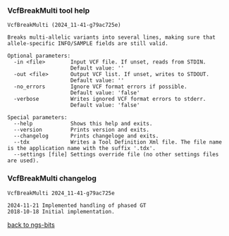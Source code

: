 ### VcfBreakMulti tool help
	VcfBreakMulti (2024_11-41-g79ac725e)
	
	Breaks multi-allelic variants into several lines, making sure that allele-specific INFO/SAMPLE fields are still valid.
	
	Optional parameters:
	  -in <file>        Input VCF file. If unset, reads from STDIN.
	                    Default value: ''
	  -out <file>       Output VCF list. If unset, writes to STDOUT.
	                    Default value: ''
	  -no_errors        Ignore VCF format errors if possible.
	                    Default value: 'false'
	  -verbose          Writes ignored VCF format errors to stderr.
	                    Default value: 'false'
	
	Special parameters:
	  --help            Shows this help and exits.
	  --version         Prints version and exits.
	  --changelog       Prints changeloge and exits.
	  --tdx             Writes a Tool Definition Xml file. The file name is the application name with the suffix '.tdx'.
	  --settings [file] Settings override file (no other settings files are used).
	
### VcfBreakMulti changelog
	VcfBreakMulti 2024_11-41-g79ac725e
	
	2024-11-21 Implemented handling of phased GT
	2018-10-18 Initial implementation.
[back to ngs-bits](https://github.com/imgag/ngs-bits)